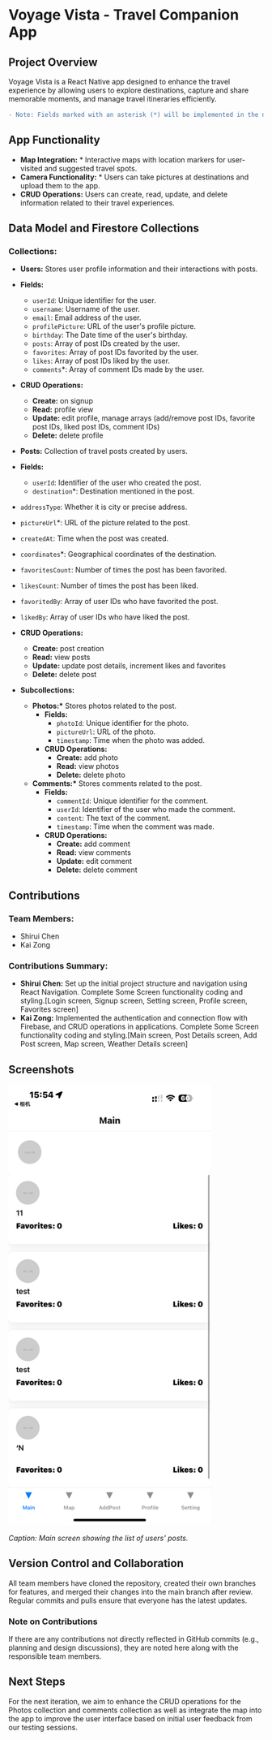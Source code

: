 # Voyage Vista - Travel Companion App

## Project Overview

Voyage Vista is a React Native app designed to enhance the travel experience by allowing users to explore destinations, capture and share memorable moments, and manage travel itineraries efficiently.
```diff
- Note: Fields marked with an asterisk (*) will be implemented in the next iteration.
```
## App Functionality


- **Map Integration:** \* Interactive maps with location markers for user-visited and suggested travel spots.
- **Camera Functionality:** \* Users can take pictures at destinations and upload them to the app.
- **CRUD Operations:** Users can create, read, update, and delete information related to their travel experiences.


## Data Model and Firestore Collections


### Collections:


- **Users:** Stores user profile information and their interactions with posts.


 - **Fields:**
   - `userId`: Unique identifier for the user.
   - `username`: Username of the user.
   - `email`: Email address of the user.
   - `profilePicture`: URL of the user's profile picture.
   - `birthday`: The Date time of the user's birthday.
   - `posts`: Array of post IDs created by the user.
   - `favorites`: Array of post IDs favorited by the user.
   - `likes`: Array of post IDs liked by the user.
   - `comments`\*: Array of comment IDs made by the user.
 - **CRUD Operations:**
   - **Create:** on signup
   - **Read:** profile view
   - **Update:** edit profile, manage arrays (add/remove post IDs, favorite post IDs, liked post IDs, comment IDs)
   - **Delete:** delete profile


- **Posts:** Collection of travel posts created by users.
 - **Fields:**
   - `userId`: Identifier of the user who created the post.
   - `destination`\*: Destination mentioned in the post.
  - `addressType`: Whether it is city or precise address.
   - `pictureUrl`\*: URL of the picture related to the post.
   - `createdAt`: Time when the post was created.
   - `coordinates`\*: Geographical coordinates of the destination.
   - `favoritesCount`: Number of times the post has been favorited.
   - `likesCount`: Number of times the post has been liked.
   - `favoritedBy`: Array of user IDs who have favorited the post.
   - `likedBy`: Array of user IDs who have liked the post.
 - **CRUD Operations:**
   - **Create:** post creation
   - **Read:** view posts
   - **Update:** update post details, increment likes and favorites
   - **Delete:** delete post
 - **Subcollections:**
   - **Photos:\*** Stores photos related to the post.
     - **Fields:**
       - `photoId`: Unique identifier for the photo.
       - `pictureUrl`: URL of the photo.
       - `timestamp`: Time when the photo was added.
     - **CRUD Operations:**
       - **Create:** add photo
       - **Read:** view photos
       - **Delete:** delete photo
   - **Comments:\*** Stores comments related to the post.
     - **Fields:**
       - `commentId`: Unique identifier for the comment.
       - `userId`: Identifier of the user who made the comment.
       - `content`: The text of the comment.
       - `timestamp`: Time when the comment was made.
     - **CRUD Operations:**
       - **Create:** add comment
       - **Read:** view comments
       - **Update:** edit comment
       - **Delete:** delete comment


## Contributions

### Team Members:

- Shirui Chen
- Kai Zong

### Contributions Summary:

- **Shirui Chen:** Set up the initial project structure and navigation using React Navigation. Complete Some Screen functionality coding and styling.[Login screen, Signup screen, Setting screen, Profile screen, Favorites screen]
- **Kai Zong:** Implemented the authentication and connection flow with Firebase, and CRUD operations in applications. Complete Some Screen functionality coding and styling.[Main screen, Post Details screen, Add Post screen, Map screen, Weather Details screen]


## Screenshots

<img src="./Voyage-Vista//res/main_screen_screenshot.PNG" alt="Main Screen" width="400" />

_Caption: Main screen showing the list of users' posts._

## Version Control and Collaboration

All team members have cloned the repository, created their own branches for features, and merged their changes into the main branch after review. Regular commits and pulls ensure that everyone has the latest updates.

### Note on Contributions

If there are any contributions not directly reflected in GitHub commits (e.g., planning and design discussions), they are noted here along with the responsible team members.

## Next Steps

For the next iteration, we aim to enhance the CRUD operations for the Photos collection and comments collection as well as integrate the map into the app to improve the user interface based on initial user feedback from our testing sessions.
